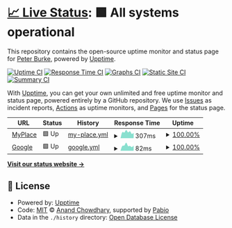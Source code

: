 # [📈 Live Status](https://peburke.github.io/myuptime): <!--live status--> **🟩 All systems operational**

This repository contains the open-source uptime monitor and status page for [Peter Burke](https://peburke.github.io/myuptime), powered by [Upptime](https://github.com/upptime/upptime).

[![Uptime CI](https://github.com/peburke/myuptime/workflows/Uptime%20CI/badge.svg)](https://github.com/peburke/myuptime/actions?query=workflow%3A%22Uptime+CI%22)
[![Response Time CI](https://github.com/peburke/myuptime/workflows/Response%20Time%20CI/badge.svg)](https://github.com/peburke/myuptime/actions?query=workflow%3A%22Response+Time+CI%22)
[![Graphs CI](https://github.com/peburke/myuptime/workflows/Graphs%20CI/badge.svg)](https://github.com/peburke/myuptime/actions?query=workflow%3A%22Graphs+CI%22)
[![Static Site CI](https://github.com/peburke/myuptime/workflows/Static%20Site%20CI/badge.svg)](https://github.com/peburke/myuptime/actions?query=workflow%3A%22Static+Site+CI%22)
[![Summary CI](https://github.com/peburke/myuptime/workflows/Summary%20CI/badge.svg)](https://github.com/peburke/myuptime/actions?query=workflow%3A%22Summary+CI%22)

With [Upptime](https://upptime.js.org), you can get your own unlimited and free uptime monitor and status page, powered entirely by a GitHub repository. We use [Issues](https://github.com/peburke/myuptime/issues) as incident reports, [Actions](https://github.com/peburke/myuptime/actions) as uptime monitors, and [Pages](https://peburke.github.io/myuptime) for the status page.

<!--start: status pages-->
<!-- This summary is generated by Upptime (https://github.com/upptime/upptime) -->
<!-- Do not edit this manually, your changes will be overwritten -->
<!-- prettier-ignore -->
| URL | Status | History | Response Time | Uptime |
| --- | ------ | ------- | ------------- | ------ |
| <img alt="" src="https://icons.duckduckgo.com/ip3/camera.flyfpv.ca.ico" height="13"> [MyPlace](http://camera.flyfpv.ca:3888) | 🟩 Up | [my-place.yml](https://github.com/peburke/myuptime/commits/HEAD/history/my-place.yml) | <details><summary><img alt="Response time graph" src="./graphs/my-place/response-time-week.png" height="20"> 307ms</summary><br><a href="https://peburke.github.io/myuptime/history/my-place"><img alt="Response time 324" src="https://img.shields.io/endpoint?url=https%3A%2F%2Fraw.githubusercontent.com%2Fpeburke%2Fmyuptime%2FHEAD%2Fapi%2Fmy-place%2Fresponse-time.json"></a><br><a href="https://peburke.github.io/myuptime/history/my-place"><img alt="24-hour response time 267" src="https://img.shields.io/endpoint?url=https%3A%2F%2Fraw.githubusercontent.com%2Fpeburke%2Fmyuptime%2FHEAD%2Fapi%2Fmy-place%2Fresponse-time-day.json"></a><br><a href="https://peburke.github.io/myuptime/history/my-place"><img alt="7-day response time 307" src="https://img.shields.io/endpoint?url=https%3A%2F%2Fraw.githubusercontent.com%2Fpeburke%2Fmyuptime%2FHEAD%2Fapi%2Fmy-place%2Fresponse-time-week.json"></a><br><a href="https://peburke.github.io/myuptime/history/my-place"><img alt="30-day response time 329" src="https://img.shields.io/endpoint?url=https%3A%2F%2Fraw.githubusercontent.com%2Fpeburke%2Fmyuptime%2FHEAD%2Fapi%2Fmy-place%2Fresponse-time-month.json"></a><br><a href="https://peburke.github.io/myuptime/history/my-place"><img alt="1-year response time 324" src="https://img.shields.io/endpoint?url=https%3A%2F%2Fraw.githubusercontent.com%2Fpeburke%2Fmyuptime%2FHEAD%2Fapi%2Fmy-place%2Fresponse-time-year.json"></a></details> | <details><summary><a href="https://peburke.github.io/myuptime/history/my-place">100.00%</a></summary><a href="https://peburke.github.io/myuptime/history/my-place"><img alt="All-time uptime 99.81%" src="https://img.shields.io/endpoint?url=https%3A%2F%2Fraw.githubusercontent.com%2Fpeburke%2Fmyuptime%2FHEAD%2Fapi%2Fmy-place%2Fuptime.json"></a><br><a href="https://peburke.github.io/myuptime/history/my-place"><img alt="24-hour uptime 100.00%" src="https://img.shields.io/endpoint?url=https%3A%2F%2Fraw.githubusercontent.com%2Fpeburke%2Fmyuptime%2FHEAD%2Fapi%2Fmy-place%2Fuptime-day.json"></a><br><a href="https://peburke.github.io/myuptime/history/my-place"><img alt="7-day uptime 100.00%" src="https://img.shields.io/endpoint?url=https%3A%2F%2Fraw.githubusercontent.com%2Fpeburke%2Fmyuptime%2FHEAD%2Fapi%2Fmy-place%2Fuptime-week.json"></a><br><a href="https://peburke.github.io/myuptime/history/my-place"><img alt="30-day uptime 99.81%" src="https://img.shields.io/endpoint?url=https%3A%2F%2Fraw.githubusercontent.com%2Fpeburke%2Fmyuptime%2FHEAD%2Fapi%2Fmy-place%2Fuptime-month.json"></a><br><a href="https://peburke.github.io/myuptime/history/my-place"><img alt="1-year uptime 99.81%" src="https://img.shields.io/endpoint?url=https%3A%2F%2Fraw.githubusercontent.com%2Fpeburke%2Fmyuptime%2FHEAD%2Fapi%2Fmy-place%2Fuptime-year.json"></a></details>
| <img alt="" src="https://icons.duckduckgo.com/ip3/www.google.com.ico" height="13"> [Google](https://www.google.com) | 🟩 Up | [google.yml](https://github.com/peburke/myuptime/commits/HEAD/history/google.yml) | <details><summary><img alt="Response time graph" src="./graphs/google/response-time-week.png" height="20"> 82ms</summary><br><a href="https://peburke.github.io/myuptime/history/google"><img alt="Response time 96" src="https://img.shields.io/endpoint?url=https%3A%2F%2Fraw.githubusercontent.com%2Fpeburke%2Fmyuptime%2FHEAD%2Fapi%2Fgoogle%2Fresponse-time.json"></a><br><a href="https://peburke.github.io/myuptime/history/google"><img alt="24-hour response time 81" src="https://img.shields.io/endpoint?url=https%3A%2F%2Fraw.githubusercontent.com%2Fpeburke%2Fmyuptime%2FHEAD%2Fapi%2Fgoogle%2Fresponse-time-day.json"></a><br><a href="https://peburke.github.io/myuptime/history/google"><img alt="7-day response time 82" src="https://img.shields.io/endpoint?url=https%3A%2F%2Fraw.githubusercontent.com%2Fpeburke%2Fmyuptime%2FHEAD%2Fapi%2Fgoogle%2Fresponse-time-week.json"></a><br><a href="https://peburke.github.io/myuptime/history/google"><img alt="30-day response time 98" src="https://img.shields.io/endpoint?url=https%3A%2F%2Fraw.githubusercontent.com%2Fpeburke%2Fmyuptime%2FHEAD%2Fapi%2Fgoogle%2Fresponse-time-month.json"></a><br><a href="https://peburke.github.io/myuptime/history/google"><img alt="1-year response time 96" src="https://img.shields.io/endpoint?url=https%3A%2F%2Fraw.githubusercontent.com%2Fpeburke%2Fmyuptime%2FHEAD%2Fapi%2Fgoogle%2Fresponse-time-year.json"></a></details> | <details><summary><a href="https://peburke.github.io/myuptime/history/google">100.00%</a></summary><a href="https://peburke.github.io/myuptime/history/google"><img alt="All-time uptime 100.00%" src="https://img.shields.io/endpoint?url=https%3A%2F%2Fraw.githubusercontent.com%2Fpeburke%2Fmyuptime%2FHEAD%2Fapi%2Fgoogle%2Fuptime.json"></a><br><a href="https://peburke.github.io/myuptime/history/google"><img alt="24-hour uptime 100.00%" src="https://img.shields.io/endpoint?url=https%3A%2F%2Fraw.githubusercontent.com%2Fpeburke%2Fmyuptime%2FHEAD%2Fapi%2Fgoogle%2Fuptime-day.json"></a><br><a href="https://peburke.github.io/myuptime/history/google"><img alt="7-day uptime 100.00%" src="https://img.shields.io/endpoint?url=https%3A%2F%2Fraw.githubusercontent.com%2Fpeburke%2Fmyuptime%2FHEAD%2Fapi%2Fgoogle%2Fuptime-week.json"></a><br><a href="https://peburke.github.io/myuptime/history/google"><img alt="30-day uptime 100.00%" src="https://img.shields.io/endpoint?url=https%3A%2F%2Fraw.githubusercontent.com%2Fpeburke%2Fmyuptime%2FHEAD%2Fapi%2Fgoogle%2Fuptime-month.json"></a><br><a href="https://peburke.github.io/myuptime/history/google"><img alt="1-year uptime 100.00%" src="https://img.shields.io/endpoint?url=https%3A%2F%2Fraw.githubusercontent.com%2Fpeburke%2Fmyuptime%2FHEAD%2Fapi%2Fgoogle%2Fuptime-year.json"></a></details>

<!--end: status pages-->

[**Visit our status website →**](https://peburke.github.io/myuptime)

## 📄 License

- Powered by: [Upptime](https://github.com/upptime/upptime)
- Code: [MIT](./LICENSE) © [Anand Chowdhary](https://anandchowdhary.com), supported by [Pabio](https://pabio.com)
- Data in the `./history` directory: [Open Database License](https://opendatacommons.org/licenses/odbl/1-0/)
